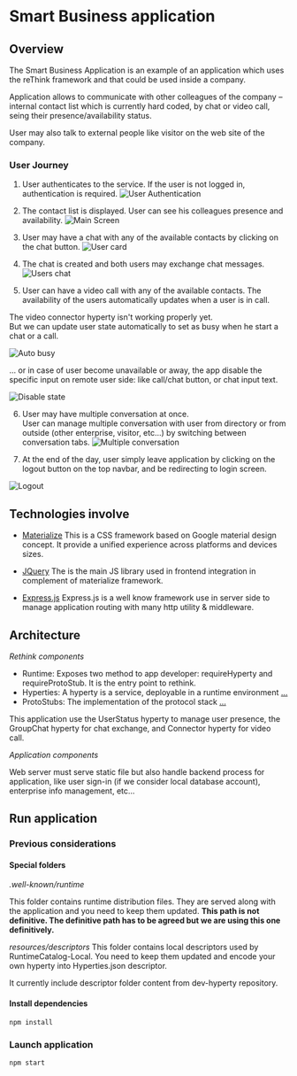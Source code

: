 # Smart Business application

## Overview

The Smart Business Application is an example of an application which uses the reThink framework and that could be used inside a company.

Application allows to communicate with other colleagues of the company – internal contact list which is currently hard coded, by chat or video call, seing their presence/availability status.

User may also talk to external people like visitor on the web site of the company.


### User Journey

1. User authenticates to the service. If the user is not logged in, authentication is required.
![User Authentication](docs/login.png)

2. The contact list is displayed. User can see his colleagues presence and availability.
![Main Screen](docs/home.png)

3. User may have a chat with any of the available contacts by clicking on the chat button.
![User card](docs/chat.png)

4. The chat is created and both users may exchange chat messages.
![Users chat](docs/chats.png)

5. User can have a video call with any of the available contacts. The availability of the users automatically updates when a user is in call.

The video connector hyperty isn't working properly yet.  
But we can update user state automatically to set as busy when he start a chat or a call.

![Auto busy](docs/busy.png)

... or in case of user become unavailable or away, the app disable the specific input on remote user side: like call/chat button, or chat input text.

![Disable state](docs/disable.png)

6. User may have multiple conversation at once.  
User can manage multiple conversation with user from directory or from outside (other enterprise, visitor, etc...) by switching between conversation tabs.
![Multiple conversation](docs/multiple.png)

7. At the end of the day, user simply leave application by clicking on the logout button on the top navbar, and be redirecting to login screen.

![Logout](docs/logout.png)


## Technologies involve

* [Materialize](http://materializecss.com/)
This is a CSS framework based on Google material design concept. It provide a unified experience across platforms and devices sizes.

* [JQuery](https://jquery.com/)
The is the main JS library used in frontend integration in complement of materialize framework.

* [Express.js](http://expressjs.com/)
Express.js is a well know framework use in server side to manage application routing with many http utility & middleware.

## Architecture

*Rethink components*

* Runtime: Exposes two method to app developer: requireHyperty and requireProtoStub. It is the entry point to rethink.
* Hyperties: A hyperty is a service, deployable in a runtime environment [...](https://github.com/reTHINK-project/architecture/blob/master/docs/concepts/Hyperty.md)
* ProtoStubs: The implementation of the protocol stack [...](https://github.com/reTHINK-project/architecture/blob/master/docs/concepts/protofly.md)

This application use the UserStatus hyperty to manage user presence, the GroupChat hyperty for chat exchange, and Connector hyperty for video call.

*Application components*

Web server must serve static file but also handle backend process for application, like user sign-in (if we consider local database account), enterprise info management, etc...

## Run application

### Previous considerations

#### Special folders

*.well-known/runtime*

This folder contains runtime distribution files. They are served along with the application and you need to keep them updated.
**This path is not definitive. The definitive path has to be agreed but we are using this one definitively.**

*resources/descriptors*
This folder contains local descriptors used by RuntimeCatalog-Local. You need to keep them updated and encode your own hyperty into Hyperties.json descriptor.

It currently include descriptor folder content from dev-hyperty repository.

#### Install dependencies

    npm install

### Launch application

    npm start

